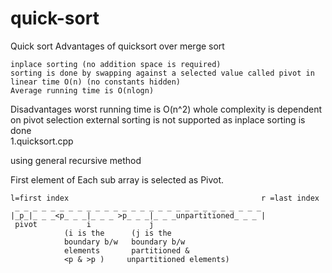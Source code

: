 # quick-sort
Quick sort 
Advantages of quicksort over merge sort

	inplace sorting (no addition space is required)
	sorting is done by swapping against a selected value called pivot in linear time O(n) (no constants hidden)
	Average running time is O(nlogn)

Disadvantages 
	worst running time is O(n^2)
	whole complexity is dependent on pivot selection
	external sorting is not supported as inplace sorting is done	
1.quicksort.cpp

using general recursive method



First element of Each sub array is selected as Pivot.

    l=first index                                           r =last index
     _ _ _ _ _ _ _ _ _ _ _ _ _ _ _ _ _ _ _ _ _ _ _ _ _ _ _ _
    |_p_|_ _ _<p_ _ _|_ _ _ >p_ _ _|_ _ _unpartitioned_ _ _ |
     pivot           i             j
                (i is the      (j is the
                boundary b/w   boundary b/w
                elements       partitioned &
                <p & >p )     unpartitioned elements)



